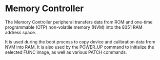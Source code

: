# Memory Controller
The Memory Controller peripheral transfers data from ROM and one-time programmable (OTP) non-volatile memory (NVM) into the 8051 RAM address space.

It is used during the boot process to copy device and calibration data from NVM into RAM. It is also used by the POWER_UP command to initialize the selected FUNC image, as well as various PATCH commands.
